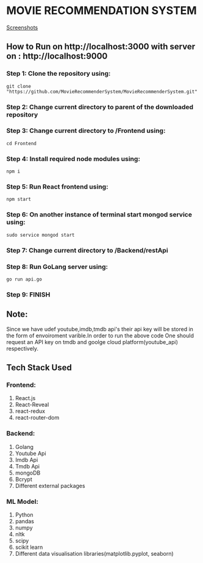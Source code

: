 # MOVIE RECOMMENDATION SYSTEM
[Screenshots](https://github.com/MovieRecommenderSystem/MovieRecommenderSystem/tree/main/Screenshots "Screenshots")
## How to Run on http://localhost:3000 with server on : http://localhost:9000
### Step 1: Clone the repository using:
```git clone "https://github.com/MovieRecommenderSystem/MovieRecommenderSystem.git"```
### Step 2: Change current directory to parent of the downloaded repository
### Step 3: Change current directory to /Frontend using:
```cd Frontend```
### Step 4: Install required node modules using: 
```npm i```
### Step 5: Run React frontend using: 
```npm start```
### Step 6: On another instance of terminal start mongod service using:
```sudo service mongod start```
### Step 7: Change current directory to /Backend/restApi
### Step 8: Run GoLang server using: 
```go run api.go```
### Step 9: FINISH

## Note: 
Since we have udef youtube,imdb,tmdb api's their api key will be stored in the form of envoiroment varible.In order to run the above code
One should request an API key on tmdb and goolge cloud platform(youtube_api) respectively.

## Tech Stack Used 

### Frontend: 
1. React.js
2. React-Reveal
3. react-redux
4. react-router-dom

### Backend:
1. Golang
2. Youtube Api
3. Imdb Api
4. Tmdb Api
5. mongoDB 
6. Bcrypt 
7. Different external packages

### ML Model:
1. Python
2. pandas
3. numpy
4. nltk
5. scipy
6. scikit learn
7. Different data visualisation libraries(matplotlib.pyplot, seaborn) 
